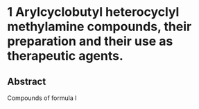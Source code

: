 # 1 Arylcyclobutyl heterocyclyl methylamine compounds, their preparation and their use as therapeutic agents.

## Abstract
Compounds of formula I